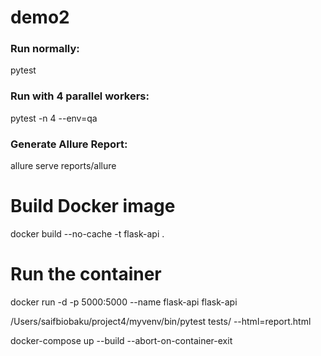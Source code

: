 # demo2

### Run normally:
pytest

### Run with 4 parallel workers:
pytest -n 4 --env=qa

### Generate Allure Report:
allure serve reports/allure

# Build Docker image
docker build --no-cache -t flask-api .

# Run the container
docker run -d -p 5000:5000 --name flask-api flask-api

/Users/saifbiobaku/project4/myvenv/bin/pytest tests/ --html=report.html

docker-compose up --build --abort-on-container-exit

